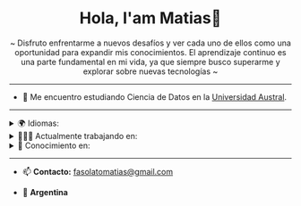 **<h1 align="center">Hola, I'am Matias👋</h1>**

<p align="center">
   ~ Disfruto enfrentarme a nuevos desafíos y ver cada uno de ellos como una oportunidad para expandir mis conocimientos. El aprendizaje continuo es una parte fundamental en mi vida, ya que siempre busco superarme y explorar sobre nuevas tecnologías ~
</p>

------------------------------------------------------------------------------------------------------------------

- 🔭 Me encuentro estudiando Ciencia de Datos en la <a href="https://www.austral.edu.ar/">Universidad Austral</a>.

------------------------------------------------------------------------------------------------------------------

<details>
  <summary>🌍 Idiomas:</summary>
  
  - Español (nativo)
  - Inglés (nivel básico)
</details>

<details>
  <summary>👨🏻‍💻 Actualmente trabajando en: </summary>
  <p align="left">
    <a href="https://skillicons.dev">
      <img src="https://skillicons.dev/icons?i=py,r"/>
    </a>
  </p>
</details>

<details>
  <summary>🧠 Conocimiento en: </summary>
  <p align="left">
    <a href="https://skillicons.dev">
      <img src="https://skillicons.dev/icons?i=c,cpp,css,html,js,github,vscode"/>
    </a>
  </p>
</details>

------------------------------------------------------------------------------------------------------------------

- 📫 **Contacto:** fasolatomatias@gmail.com

- 📍 **Argentina**

